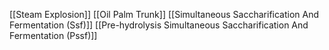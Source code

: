 [[Steam Explosion]]
[[Oil Palm Trunk]]
[[Simultaneous Saccharification And Fermentation (Ssf)]]
[[Pre-hydrolysis Simultaneous Saccharification And Fermentation (Pssf)]]
